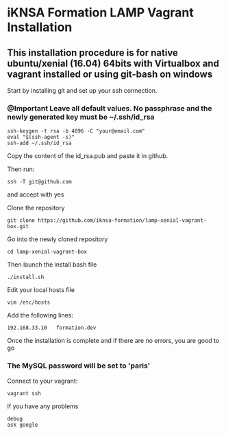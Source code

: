 # iKNSA Formation LAMP Vagrant Installation

## This installation procedure is for native ubuntu/xenial (16.04) 64bits with Virtualbox and vagrant installed or using git-bash on windows

Start by installing git and set up your ssh connection.

### @Important Leave all default values. No passphrase and the newly generated key must be ~/.ssh/id_rsa

```
ssh-keygen -t rsa -b 4096 -C "your@email.com"
eval "$(ssh-agent -s)"
ssh-add ~/.ssh/id_rsa
```
Copy the content of the id_rsa.pub and paste it in github.

Then run:
```
ssh -T git@github.com
```
and accept with yes

Clone the repository

```
git clone https://github.com/iknsa-formation/lamp-xenial-vagrant-box.git
```
Go into the newly cloned repository 

```
cd lamp-xenial-vagrant-box
```

Then launch the install bash file 

```
./install.sh
```

Edit your local hosts file
```
vim /etc/hosts
```
Add the following lines:
```
192.168.33.10   formation.dev
```

Once the installation is complete and if there are no errors, you are good to go

### The MySQL password will be set to 'paris'

Connect to your vagrant:
```
vagrant ssh
```

If you have any problems
```
debug
ask google
```
